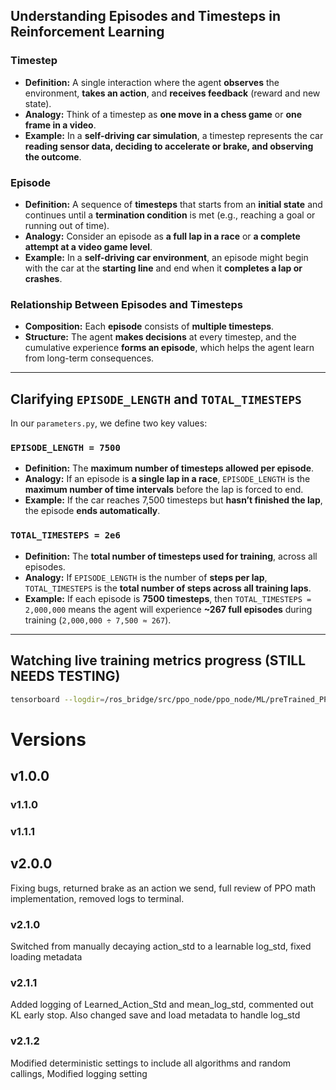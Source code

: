 ## **Understanding Episodes and Timesteps in Reinforcement Learning**

### **Timestep**
- **Definition:** A single interaction where the agent **observes** the environment, **takes an action**, and **receives feedback** (reward and new state).  
- **Analogy:** Think of a timestep as **one move in a chess game** or **one frame in a video**.  
- **Example:** In a **self-driving car simulation**, a timestep represents the car **reading sensor data, deciding to accelerate or brake, and observing the outcome**.  

### **Episode**
- **Definition:** A sequence of **timesteps** that starts from an **initial state** and continues until a **termination condition** is met (e.g., reaching a goal or running out of time).  
- **Analogy:** Consider an episode as **a full lap in a race** or **a complete attempt at a video game level**.  
- **Example:** In a **self-driving car environment**, an episode might begin with the car at the **starting line** and end when it **completes a lap or crashes**.  

### **Relationship Between Episodes and Timesteps**
- **Composition:** Each **episode** consists of **multiple timesteps**.  
- **Structure:** The agent **makes decisions** at every timestep, and the cumulative experience **forms an episode**, which helps the agent learn from long-term consequences.  

---

## **Clarifying `EPISODE_LENGTH` and `TOTAL_TIMESTEPS`**
In our `parameters.py`, we define two key values:

### **`EPISODE_LENGTH = 7500`**
- **Definition:** The **maximum number of timesteps allowed per episode**.  
- **Analogy:** If an episode is **a single lap in a race**, `EPISODE_LENGTH` is the **maximum number of time intervals** before the lap is forced to end.  
- **Example:** If the car reaches 7,500 timesteps but **hasn’t finished the lap**, the episode **ends automatically**.

### **`TOTAL_TIMESTEPS = 2e6`**
- **Definition:** The **total number of timesteps used for training**, across all episodes.  
- **Analogy:** If `EPISODE_LENGTH` is the number of **steps per lap**, `TOTAL_TIMESTEPS` is the **total number of steps across all training laps**.  
- **Example:** If each episode is **7500 timesteps**, then `TOTAL_TIMESTEPS = 2,000,000` means the agent will experience **~267 full episodes** during training (`2,000,000 ÷ 7,500 ≈ 267`).  

---

## Watching live training metrics progress (STILL NEEDS TESTING)

```bash
tensorboard --logdir=/ros_bridge/src/ppo_node/ppo_node/ML/preTrained_PPO_models/new_log_settings --bind_all
```

# Versions

## v1.0.0

### v1.1.0

### v1.1.1

## v2.0.0

Fixing bugs, returned brake as an action we send, full review of PPO math implementation, removed logs to terminal.

### v2.1.0

Switched from manually decaying action_std to a learnable log_std, fixed loading metadata

### v2.1.1

Added logging of Learned_Action_Std and mean_log_std, commented out KL early stop.
Also changed save and load metadata to handle log_std

### v2.1.2

Modified deterministic settings to include all algorithms and random callings, Modified logging setting